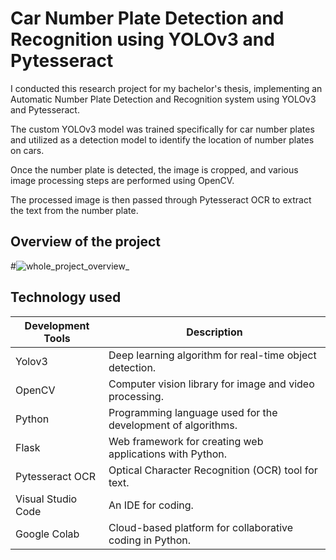 # Car Number Plate Detection and Recognition using YOLOv3 and Pytesseract

I conducted this research project for my bachelor's thesis, implementing an Automatic Number Plate Detection and Recognition system using YOLOv3 and Pytesseract.

The custom YOLOv3 model was trained specifically for car number plates and utilized as a detection model to identify the location of number plates on cars.

Once the number plate is detected, the image is cropped, and various image processing steps are performed using OpenCV.

The processed image is then passed through Pytesseract OCR to extract the text from the number plate.

## Overview of the project

#![whole_project_overview_](https://github.com/jamalabdi2/Car-number-plate-detection-and-recognition-using-Yolov3-and-Pytesseract/assets/113813239/6cf97cc1-efce-4a0e-9bf7-79c424b6b495)


## Technology used

| Development Tools  | Description                                               |
|---------------------|-----------------------------------------------------------|
| Yolov3              | Deep learning algorithm for real-time object detection.   |
| OpenCV              | Computer vision library for image and video processing.   |
| Python              | Programming language used for the development of algorithms. |
| Flask               | Web framework for creating web applications with Python.  |
| Pytesseract OCR    | Optical Character Recognition (OCR) tool for text.         |
| Visual Studio Code | An IDE for coding.                                         |
| Google Colab        | Cloud-based platform for collaborative coding in Python.  |

